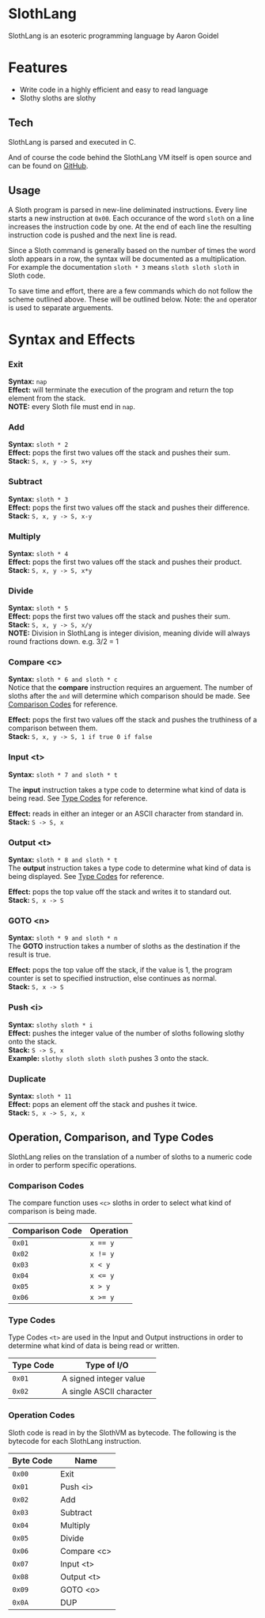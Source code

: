 # SlothLang

SlothLang is an esoteric programming language by Aaron Goidel

# Features

  - Write code in a highly efficient and easy to read language
  - Slothy sloths are slothy

## Tech

SlothLang is parsed and executed in C. 

And of course the code behind the SlothLang VM itself is open source and can be found on [GitHub][slgit].

## Usage
A Sloth program is parsed in new-line deliminated instructions. Every line starts a new instruction at ```0x00```. Each occurance of the word `sloth` on a line increases the instruction code by one. At the end of each line the resulting instruction code is pushed and the next line is read. 

Since a Sloth command is generally based on the number of times the word sloth appears in a row, the syntax will be documented as a multiplication. For example the documentation `sloth * 3` means `sloth sloth sloth` in Sloth code.

To save time and effort, there are a few commands which do not follow the scheme outlined above. These will be outlined below. Note: the `and` operator is used to separate arguements.

# Syntax and Effects
### Exit
**Syntax:** `nap`  
**Effect:** will terminate the execution of the program and return the top element from the stack.  
**NOTE:** every Sloth file must end in `nap`.  

### Add
**Syntax:** `sloth * 2`  
**Effect:** pops the first two values off the stack and pushes their sum.  
**Stack:** `S, x, y -> S, x+y`  

### Subtract
**Syntax:** `sloth * 3`  
**Effect:** pops the first two values off the stack and pushes their difference.  
**Stack:** `S, x, y -> S, x-y`

### Multiply
**Syntax:** `sloth * 4`  
**Effect:** pops the first two values off the stack and pushes their product.  
**Stack:** `S, x, y -> S, x*y`  

### Divide
**Syntax:** `sloth * 5`  
**Effect:** pops the first two values off the stack and pushes their sum.  
**Stack:** `S, x, y -> S, x/y`  
**NOTE:** Division in SlothLang is integer division, meaning divide will always round fractions down. e.g. 3/2 = 1

### Compare \<c>
  
**Syntax:** `sloth * 6 and sloth * c`  
Notice that the **compare** instruction requires an arguement. The number of sloths after the `and` will determine which comparison should be made. See [Comparison Codes](#comparison-codes) for reference.

**Effect:** pops the first two values off the stack and pushes the truthiness of a comparison between them.  
**Stack:** ``S, x, y -> S, 1 if true 0 if false``  

### Input \<t>
  
**Syntax:** `sloth * 7 and sloth * t`  
  
The **input** instruction takes a type code to determine what kind of data is being read. See [Type Codes](#type-codes) for reference.

**Effect:** reads in either an integer or an ASCII character from standard in.  
**Stack:** `S -> S, x`

### Output \<t>
  
**Syntax:** `sloth * 8 and sloth * t`  
The **output** instruction takes a type code to determine what kind of data is being displayed. See [Type Codes](#type-codes) for reference.

**Effect:** pops the top value off the stack and writes it to standard out.  
**Stack:** `S, x -> S`  

### GOTO \<n>
  
**Syntax:** `sloth * 9 and sloth * n`  
The **GOTO** instruction takes a number of sloths as the destination if the result is true.

**Effect:** pops the top value off the stack, if the value is 1, the program counter is set to specified instruction, else continues as normal.  
**Stack:** `S, x -> S`  

### Push \<i>
  
**Syntax:** `slothy sloth * i`  
**Effect:** pushes the integer value of the number of sloths following slothy onto the stack.  
**Stack:** `S -> S, x`  
**Example:** `slothy sloth sloth sloth` pushes 3 onto the stack.  

### Duplicate
  
**Syntax:** `sloth * 11`  
**Effect:** pops an element off the stack and pushes it twice.  
**Stack:** `S, x -> S, x, x`  

## Operation, Comparison, and Type Codes
SlothLang relies on the translation of a number of sloths to a numeric code in order to perform specific operations. 

### Comparison Codes
The compare function uses `<c>` sloths in order to select what kind of comparison is being made.

| Comparison Code | Operation |
|-----------------|-----------|
| `0x01` | `x == y` |
| `0x02` | `x != y` |
| `0x03` | `x < y` |
| `0x04` | `x <= y` |
| `0x05` | `x > y` |
| `0x06` | `x >= y` |

### Type Codes
Type Codes `<t>` are used in the Input and Output instructions in order to determine what kind of data is being read or written.

| Type Code | Type of I/O |
|-----------|--------------------------|
| `0x01` | A signed integer value |
| `0x02` | A single ASCII character |

### Operation Codes
Sloth code is read in by the SlothVM as bytecode. The following is the bytecode for each SlothLang instruction.

| Byte Code | Name |
|-----------|-------------|
| `0x00` | Exit |
| `0x01` | Push \<i> |
| `0x02` | Add |
| `0x03` | Subtract |
| `0x04` | Multiply |
| `0x05` | Divide |
| `0x06` | Compare \<c> |
| `0x07` | Input \<t> |
| `0x08` | Output \<t> |
| `0x09` | GOTO \<o> |
| `0x0A` | DUP |


   [slgit]: <https://github.com/AaronCGoidel/SlothLang>
   